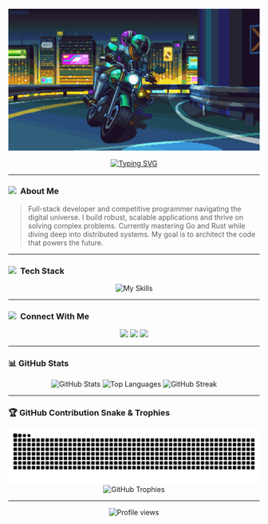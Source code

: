 <p align="center">
  <img src="https://raw.githubusercontent.com/Kv-Ramana01/Kv-Ramana01/main/assets/header.gif" alt="Cyberpunk Cityscape">
</p>

<div align="center">
  <a href="https://github.com/Kv-Ramana01">
    <img src="https://readme-typing-svg.demolab.com?font=Fira+Code&weight=900&size=30&duration=4000&pause=1000&color=00BFFF&center=true&vCenter=true&width=800&height=100&lines=Welcome+to+my+Cyber-Domain+%F0%9F%91%8B;Kv-Ramana01+%7C+Digital+Architect;[+Initializing+User+Profile...+];[+Access+Granted...+]" alt="Typing SVG" />
  </a>
</div>

---

### <img src="https://raw.githubusercontent.com/Kv-Ramana01/Kv-Ramana01/main/assets/icon_about.gif" width="30px">&nbsp; About Me

> Full-stack developer and competitive programmer navigating the digital universe. I build robust, scalable applications and thrive on solving complex problems. Currently mastering Go and Rust while diving deep into distributed systems. My goal is to architect the code that powers the future.

---

### <img src="https://raw.githubusercontent.com/Kv-Ramana01/Kv-Ramana01/main/assets/icon_tech.gif" width="30px">&nbsp; Tech Stack

<p align="center">
  <img src="https://skillicons.dev/icons?i=react,nextjs,nodejs,express,mongodb,postgresql,prisma,graphql,docker,kubernetes,aws,gcp,git,github,vscode,figma,postman,linux,bash,ts,py,go,rust&perline=10&theme=dark" alt="My Skills"/>
</p>

---

### <img src="https://raw.githubusercontent.com/Kv-Ramana01/Kv-Ramana01/main/assets/icon_connect.gif" width="30px">&nbsp; Connect With Me

<p align="center">
  <a href="--> YOUR-LINKEDIN-URL <--" target="blank"><img src="https://img.shields.io/badge/LinkedIn-0A66C2?style=for-the-badge&logo=linkedin&logoColor=white"></a>
  <a href="--> YOUR-TWITTER-URL <--" target="blank"><img src="https://img.shields.io/badge/Twitter-1DA1F2?style=for-the-badge&logo=twitter&logoColor=white"></a>
  <a href="mailto:--> YOUR-EMAIL-ADDRESS <--" target="blank"><img src="https://img.shields.io/badge/Gmail-EA4335?style=for-the-badge&logo=gmail&logoColor=white"></a>
</p>

---

### 📊 GitHub Stats

<p align="center">
  <img src="https://github-readme-stats.vercel.app/api?username=Kv-Ramana01&show_icons=true&theme=synthwave&count_private=true&hide_border=true&rank_icon=github" alt="GitHub Stats" />
  <img src="https://github-readme-stats.vercel.app/api/top-langs/?username=Kv-Ramana01&layout=compact&theme=synthwave&hide_border=true" alt="Top Languages" />
  <img src="https://github-readme-streak-stats.herokuapp.com/?user=Kv-Ramana01&theme=synthwave&hide_border=true" alt="GitHub Streak" />
</p>

---

### 🏆 GitHub Contribution Snake & Trophies

<p align="center">
  <img src="https://github.com/Kv-Ramana01/Kv-Ramana01/blob/output/github-contribution-grid-snake-dark.svg" alt="contribution snake">
  <br>
  <img src="https://github-profile-trophy.vercel.app/?username=Kv-Ramana01&theme=dracula&row=1&column=7&margin-w=15&margin-h=15" alt="GitHub Trophies"/>
</p>

---

<p align="center">
  <img src="https://komarev.com/ghpvc/?username=Kv-Ramana01&label=USER_VISITS&color=00BFFF&style=for-the-badge" alt="Profile views" />
</p>
